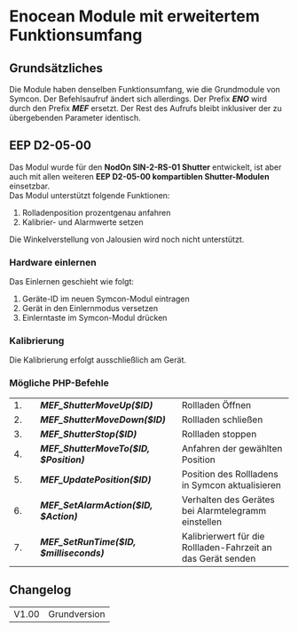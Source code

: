<!DOCTYPE html>
<html lang="de">
  <head>
    <meta charset="utf-8">
	<meta name="viewport" content="width=device-width">
  </head>

  <body>
	<h1>Enocean Module mit erweitertem Funktionsumfang</h1>
	<h2>Grundsätzliches</h2>
	Die Module haben denselben Funktionsumfang, wie die Grundmodule von Symcon.
	Der Befehlsaufruf ändert sich allerdings. Der Prefix <b><i>ENO</i></b> wird durch den Prefix <b><i>MEF</i></b> ersetzt. Der Rest des Aufrufs bleibt inklusiver der zu übergebenden Parameter identisch.
	<h2>EEP D2-05-00</h2>
	Das Modul wurde für den <b>NodOn SIN-2-RS-01 Shutter</b> entwickelt, ist aber auch mit allen weiteren <b>EEP D2-05-00 kompartiblen Shutter-Modulen</b> einsetzbar.<br>
	Das Modul unterstützt folgende Funktionen:
	<ol>
		<li>Rolladenposition prozentgenau anfahren</li>
		<li>Kalibrier- und Alarmwerte setzen</li>
	</ol>
	Die Winkelverstellung von Jalousien wird noch nicht unterstützt.
	<h3>Hardware einlernen</h3>
	Das Einlernen geschieht wie folgt:
	<ol>
		<li>Geräte-ID im neuen Symcon-Modul eintragen</li>
		<li>Gerät in den Einlernmodus versetzen</li>
		<li>Einlerntaste im Symcon-Modul drücken</li>
	</ol>
	<h3>Kalibrierung</h3>
	Die Kalibrierung erfolgt ausschließlich am Gerät.<br>
	<h3>Mögliche PHP-Befehle</h3>
	<table>
	  <tr>
		<td>1.</td>
		<td><b><i>MEF_ShutterMoveUp($ID)</i></b></td>
		<td>Rollladen Öffnen</td>
	  </tr>
	  <tr>
		<td>2.</td>
		<td><b><i>MEF_ShutterMoveDown($ID)</i></b></td>
		<td>Rollladen schließen</td>
	  </tr>
	  <tr>
		<td>3.</td>
		<td><b><i>MEF_ShutterStop($ID)</i></b></td>
		<td>Rollladen stoppen</td>
	  </tr>
	  <tr>
		<td>4.&nbsp;&nbsp;&nbsp;&nbsp;</td>
		<td><b><i>MEF_ShutterMoveTo($ID, $Position)</i></b>&nbsp;&nbsp;&nbsp;&nbsp;</td>
		<td>Anfahren der gewählten Position</td>
	  </tr>
	  <tr>
		<td>5.</td>
		<td><b><i>MEF_UpdatePosition($ID)</i></b></td>
		<td>Position des Rollladens in Symcon aktualisieren</td>
	  </tr>
	  <tr>
		<td>6.</td>
		<td><b><i>MEF_SetAlarmAction($ID, $Action)</i></b></td>
		<td>Verhalten des Gerätes bei Alarmtelegramm einstellen</td>
	  </tr>
	  <tr>
		<td>7.</td>
		<td><b><i>MEF_SetRunTime($ID, $milliseconds)</i></b></td>
		<td>Kalibrierwert für die Rollladen-Fahrzeit an das Gerät senden</td>
	  </tr>
	</table>
	<h2>Changelog</h2>
	<table>
	  <tr>
		<td>V1.00</td>
		<td>Grundversion</td>
	  </tr>
	</table>
  </body>
</html>

